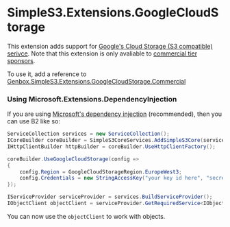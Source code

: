 ﻿# SimpleS3.Extensions.GoogleCloudStorage
This extension adds support for [Google's Cloud Storage (S3 compatible) serivce](https://cloud.google.com/storage/docs/migrating).
Note that this extension is only avaliable to [commercial tier sponsors](https://github.com/sponsors/Genbox).

To use it, add a reference to [Genbox.SimpleS3.Extensions.GoogleCloudStorage.Commercial](https://www.nuget.org/packages/Genbox.SimpleS3.Extensions.GoogleCloudStorage.Commercial)

### Using Microsoft.Extensions.DependencyInjection
If you are using [Microsoft's dependency injection](https://www.nuget.org/packages/Microsoft.Extensions.DependencyInjection/) (recommended), then you can use B2 like so:

```csharp
ServiceCollection services = new ServiceCollection();
ICoreBuilder coreBuilder = SimpleS3CoreServices.AddSimpleS3Core(services);
IHttpClientBuilder httpBuilder = coreBuilder.UseHttpClientFactory();

coreBuilder.UseGoogleCloudStorage(config =>
{
    config.Region = GoogleCloudStorageRegion.EuropeWest3;
    config.Credentials = new StringAccessKey("your key id here", "secret key here");
});

IServiceProvider serviceProvider = services.BuildServiceProvider();
IObjectClient objectClient = serviceProvider.GetRequiredService<IObjectClient>();
```

You can now use the `objectClient` to work with objects.
